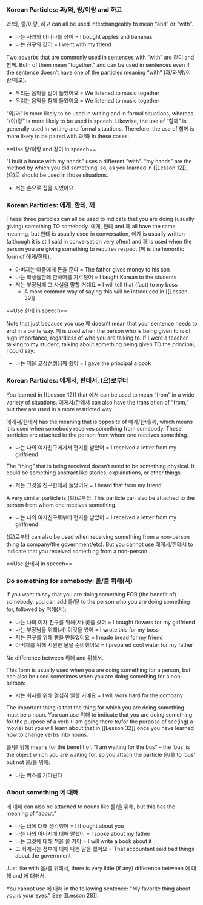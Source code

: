 ### Korean Particles: 과/와, 랑/이랑 and 하고

과/와, 랑/이랑, 하고 can all be used interchangeably to mean “and” or "with".
- 나는 사과와 바나나를 샀어 = I bought apples and bananas
- 나는 친구와 갔어 = I went with my friend

Two adverbs that are commonly used in sentences with “with” are 같이 and 함께. Both of them mean “together,” and can be used in sentences even if the sentence doesn’t have one of the particles meaning “with” (과/와/랑/이랑/하고).
- 우리는 음악을 같이 들었어요 = We listened to music together
- 우리는 음악을 함께 들었어요 = We listened to music together

“와/과” is more likely to be used in writing and in formal situations, whereas “(이)랑” is more likely to be used is speech. Likewise, the use of “함께” is generally used in writing and formal situations. Therefore, the use of 함께 is more likely to be paired with 과/와 in these cases.

==Use 랑/이랑 and 같이 in speech==

"I built a house with my hands" uses a different "with".
“my hands” are the method by which you did something, so, as you learned in [[Lesson 12]], (으)로 should be used in those situations.
- 저는 손으로 집을 지었어요

### Korean Particles: 에게, 한테, 께

These three particles can all be used to indicate that you are doing (usually giving) something TO somebody. 에게, 한테 and 께 all have the same meaning, but 한테 is usually used in conversation, 에게 is usually written (although it is still said in conversation very often) and 께 is used when the person you are giving something to requires respect (께 is the honorific form of 에게/한테).
- 아버지는 아들에게 돈을 준다 = The father gives money to his son
- 나는 학생들한테 한국어를 가르쳤어 = I taught Korean to the students
- 저는 부장님께 그 사실을 말할 거예요 = I will tell that (fact) to my boss
	- A more common way of saying this will be introduced in [[Lesson 39]]

==Use 한테 in speech==

Note that just because you use 께 doesn’t mean that your sentence needs to end in a polite way. 께 is used when the person who is being given to is of high importance, regardless of who you are talking to. If I were a teacher talking to my student, talking about something being given TO the principal, I could say:
- 나는 책을 교장선생님께 줬어 = I gave the principal a book

### Korean Particles: 에게서, 한테서, (으)로부터

You learned in [[Lesson 12]] that 에서 can be used to mean “from” in a wide variety of situations. 에게서/한테서 can also have the translation of “from,” but they are used in a more restricted way.

에게서/한테서 has the meaning that is opposite of 에게/한테/께, which means it is used when somebody receives something from somebody. These particles are attached to the person from whom one receives something.
- 나는 나의 여자친구에게서 편지를 받았어 = I received a letter from my girlfriend

The “thing” that is being received doesn’t need to be something physical. It could be something abstract like stories, explanations, or other things.
- 저는 그것을 친구한테서 들었어요 = I heard that from my friend

A very similar particle is (으)로부터. This particle can also be attached to the person from whom one receives something.
- 나는 나의 여자친구로부터 편지를 받았어 = I received a letter from my girlfriend

(으)로부터 can also be used when receiving something from a non-person thing (a company/the government/etc). But you cannot use 에게서/한테서 to indicate that you received something from a non-person.

==Use 한테서 in speech==

### Do something for somebody: 을/를 위해(서)

If you want to say that you are doing something FOR (the benefit of) somebody, you can add 를/을 to the person who you are doing something for, followed by 위해(서):
- 나는 나의 여자 친구를 위해(서) 꽃을 샀어 = I bought flowers for my girlfriend
- 나는 부장님을 위해(서) 이것을 썼어 = I wrote this for my boss
- 저는 친구를 위해 빵을 만들었어요 = I made bread for my friend
- 아버지를 위해 시원한 물을 준비했어요 = I prepared cool water for my father

No difference between 위해 and 위해서.

This form is usually used when you are doing something for a person, but can also be used sometimes when you are doing something for a non-person:
- 저는 회사를 위해 열심히 일할 거예요 = I will work hard for the company

The important thing is that the thing for which you are doing something must be a noun. You can use 위해 to indicate that you are doing something for the purpose of a verb (I am going there to/for the purpose of see(ing) a movie) but you will learn about that in [[Lesson 32]] once you have learned how to change verbs into nouns.

를/을 위해 means for the benefit of. "I am waiting for the bus" – the ‘bus’ is the object which you are waiting for, so you attach the particle 을/를 to ‘bus’ but not 을/를 위해:
- 나는 버스를 기다린다

### About something 에 대해

에 대해 can also be attached to nouns like 를/을 위해, but this has the meaning of “about.”
- 나는 너에 대해 생각했어 = I thought about you
- 나는 나의 아버지에 대해 말했어 = I spoke about my father
- 나는 그것에 대해 책을 쓸 거야 = I will write a book about it
- 그 회계사는 정부에 대해 나쁜 말을 했어요 = That accountant said bad things about the government

Just like with 을/를 위해서, there is very little (if any) difference between 에 대해 and 에 대해서.

You cannot use 에 대해 in the following sentence: "My favorite thing about you is your eyes." See [[Lesson 28]].